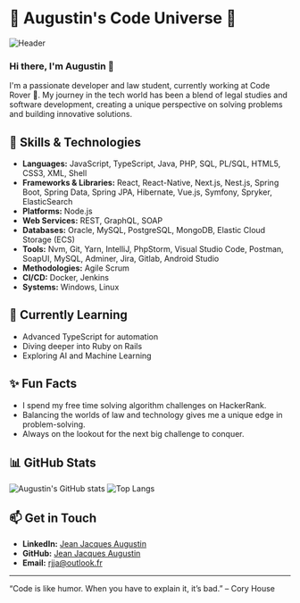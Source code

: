 # 🌟 Augustin's Code Universe 🌟

![Header](https://your-header-image-url.com)

### Hi there, I'm Augustin 👋

I'm a passionate developer and law student, currently working at Code Rover 🚀. My journey in the tech world has been a blend of legal studies and software development, creating a unique perspective on solving problems and building innovative solutions.

## 🚀 Skills & Technologies

- **Languages:** JavaScript, TypeScript, Java, PHP, SQL, PL/SQL, HTML5, CSS3, XML, Shell
- **Frameworks & Libraries:** React, React-Native, Next.js, Nest.js, Spring Boot, Spring Data, Spring JPA, Hibernate, Vue.js, Symfony, Spryker, ElasticSearch
- **Platforms:** Node.js
- **Web Services:** REST, GraphQL, SOAP
- **Databases:** Oracle, MySQL, PostgreSQL, MongoDB, Elastic Cloud Storage (ECS)
- **Tools:** Nvm, Git, Yarn, IntelliJ, PhpStorm, Visual Studio Code, Postman, SoapUI, MySQL, Adminer, Jira, Gitlab, Android Studio
- **Methodologies:** Agile Scrum
- **CI/CD:** Docker, Jenkins
- **Systems:** Windows, Linux

## 🌱 Currently Learning

- Advanced TypeScript for automation
- Diving deeper into Ruby on Rails
- Exploring AI and Machine Learning

## ✨ Fun Facts

- I spend my free time solving algorithm challenges on HackerRank.
- Balancing the worlds of law and technology gives me a unique edge in problem-solving.
- Always on the lookout for the next big challenge to conquer.

## 📊 GitHub Stats

![Augustin's GitHub stats](https://github-readme-stats.vercel.app/api?username=Jean-Jacques-Augustin&show_icons=true&theme=radical)
![Top Langs](https://github-readme-stats.vercel.app/api/top-langs/?username=Jean-Jacques-Augustin&layout=compact&theme=radical)

## 📫 Get in Touch

- **LinkedIn:** [Jean Jacques Augustin](https://www.linkedin.com/in/jean-jacques-augustin)
- **GitHub:** [Jean Jacques Augustin](https://github.com/Jean-Jacques-Augustin)
- **Email:** rjja@outlook.fr

---

“Code is like humor. When you have to explain it, it’s bad.” – Cory House
